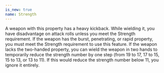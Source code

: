 ```yaml
---
is_new: true
name: Strength
---
```

A weapon with this property has a heavy kickback. While wielding it, you have disadvantage on attack rolls unless you meet the Strength requirement. If the weapon has the burst, penetrating, or rapid property, you must meet the Strength requirement to use this feature. If the weapon lacks the two-handed property, you can wield the weapon in two hands to temporarily reduce the strength number by one step (from 19 to 17, 17 to 15, 15 to 13, or 13 to 11). If this would reduce the strength number below 11, you ignore it entirely. 